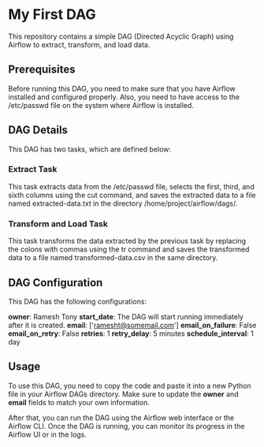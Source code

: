 # My First DAG
This repository contains a simple DAG (Directed Acyclic Graph) using Airflow to extract, transform, and load data.

## Prerequisites
Before running this DAG, you need to make sure that you have Airflow installed and configured properly. Also, you need to have access to the /etc/passwd file on the system where Airflow is installed.

## DAG Details
This DAG has two tasks, which are defined below:

### Extract Task
This task extracts data from the /etc/passwd file, selects the first, third, and sixth columns using the cut command, and saves the extracted data to a file named extracted-data.txt in the directory /home/project/airflow/dags/.

### Transform and Load Task
This task transforms the data extracted by the previous task by replacing the colons with commas using the tr command and saves the transformed data to a file named transformed-data.csv in the same directory.

## DAG Configuration
This DAG has the following configurations:

**owner**: Ramesh Tony
**start_date**: The DAG will start running immediately after it is created.
**email**: ['ramesht@somemail.com']
**email_on_failure**: False
**email_on_retry**: False
**retries**: 1
**retry_delay**: 5 minutes
**schedule_interval**: 1 day

## Usage
To use this DAG, you need to copy the code and paste it into a new Python file in your Airflow DAGs directory. Make sure to update the **owner** and **email** fields to match your own information.

After that, you can run the DAG using the Airflow web interface or the Airflow CLI. Once the DAG is running, you can monitor its progress in the Airflow UI or in the logs.
